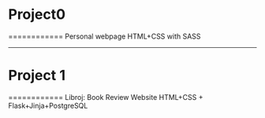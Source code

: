 # Project0
============
Personal webpage
HTML+CSS with SASS

------------------
# Project 1
============
Libroj: Book Review Website
HTML+CSS + Flask+Jinja+PostgreSQL
